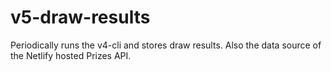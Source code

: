 # v5-draw-results
Periodically runs the v4-cli and stores draw results. Also the data source of the Netlify hosted Prizes API.
